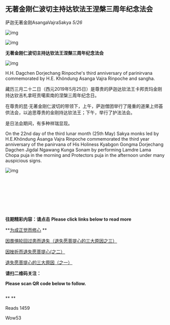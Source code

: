 ## 无著金刚仁波切主持达钦法王涅槃三周年纪念法会

萨迦无著金刚AsangaVajraSakya *5/26*

![img](https://mmbiz.qpic.cn/mmbiz_png/jZ6aUbzt6ISUqicleCicFwlYhIOXpaQP8t1p93icRZ2I8Bt3ceGr0fvwBRaAVGuljTWLrZqugooCEymB5na7cbqjg/640?wx_fmt=png&wxfrom=5&wx_lazy=1&wx_co=1)



![img](https://mmbiz.qpic.cn/mmbiz_png/Ljib4So7yuWg5R1wAFcYUMYyoV2szia1So4bXEcVvQVD4fLGAOuTdVHNOSh46KJfQmBkDJ579NggHjQNDkYcQnicA/640?wx_fmt=png&wxfrom=5&wx_lazy=1&wx_co=1)

**无著金刚仁波切主持达钦法王涅槃三周年纪念法会**

![img](https://mmbiz.qpic.cn/mmbiz_png/Ljib4So7yuWg5R1wAFcYUMYyoV2szia1So4bXEcVvQVD4fLGAOuTdVHNOSh46KJfQmBkDJ579NggHjQNDkYcQnicA/640?wx_fmt=png&wxfrom=5&wx_lazy=1&wx_co=1)

H.H. Dagchen Dorjechang Rinpoche's third anniversary of parinirvana commemorated by H.E. Khöndung Asanga Vajra Rinpoche and sangha.



  藏历三月二十二日（西元2019年5月25日）是尊贵的萨迦达钦法王卡邦贡玛金刚持达钦吉札拿旺贡噶索南的涅槃三周年纪念日。

  在尊贵的昆·无著金刚仁波切的带领下，上午，萨迦僧团举行了隆重的道果上师荟供法会，以追思尊贵的金刚持达钦法王；下午，举行了护法法会。

  是日法会期间，有多种祥瑞显现。



  On the 22nd day of the third lunar month (25th May) Sakya monks led by H.E.Khöndung Asanga Vajra Rinpoche commemorated the third year anniversary of the panirvana of His Holiness Kyabgon Gongma Dorjechang Dagchen Jigdal Ngawang Kunga Sonam by performing Lamdre Lama Chopa puja in the morning and Protectors puja in the afternoon under many auspicious signs.



![img](https://mmbiz.qpic.cn/mmbiz_jpg/jZ6aUbzt6IQgmowp0ALusLTiaKIiaTuibzm4gdsx4BbTGZDZeSmN9HvIu82icHmqia6kUjBQZ9LqiarLLaMuFt8Pr0wA/640?wx_fmt=jpeg&wxfrom=5&wx_lazy=1&wx_co=1)

![img](data:image/gif;base64,iVBORw0KGgoAAAANSUhEUgAAAAEAAAABCAYAAAAfFcSJAAAADUlEQVQImWNgYGBgAAAABQABh6FO1AAAAABJRU5ErkJggg==)![img](data:image/gif;base64,iVBORw0KGgoAAAANSUhEUgAAAAEAAAABCAYAAAAfFcSJAAAADUlEQVQImWNgYGBgAAAABQABh6FO1AAAAABJRU5ErkJggg==)![img](data:image/gif;base64,iVBORw0KGgoAAAANSUhEUgAAAAEAAAABCAYAAAAfFcSJAAAADUlEQVQImWNgYGBgAAAABQABh6FO1AAAAABJRU5ErkJggg==)![img](data:image/gif;base64,iVBORw0KGgoAAAANSUhEUgAAAAEAAAABCAYAAAAfFcSJAAAADUlEQVQImWNgYGBgAAAABQABh6FO1AAAAABJRU5ErkJggg==)![img](data:image/gif;base64,iVBORw0KGgoAAAANSUhEUgAAAAEAAAABCAYAAAAfFcSJAAAADUlEQVQImWNgYGBgAAAABQABh6FO1AAAAABJRU5ErkJggg==)![img](data:image/gif;base64,iVBORw0KGgoAAAANSUhEUgAAAAEAAAABCAYAAAAfFcSJAAAADUlEQVQImWNgYGBgAAAABQABh6FO1AAAAABJRU5ErkJggg==)![img](data:image/gif;base64,iVBORw0KGgoAAAANSUhEUgAAAAEAAAABCAYAAAAfFcSJAAAADUlEQVQImWNgYGBgAAAABQABh6FO1AAAAABJRU5ErkJggg==)![img](data:image/gif;base64,iVBORw0KGgoAAAANSUhEUgAAAAEAAAABCAYAAAAfFcSJAAAADUlEQVQImWNgYGBgAAAABQABh6FO1AAAAABJRU5ErkJggg==)![img](data:image/gif;base64,iVBORw0KGgoAAAANSUhEUgAAAAEAAAABCAYAAAAfFcSJAAAADUlEQVQImWNgYGBgAAAABQABh6FO1AAAAABJRU5ErkJggg==)

![img](data:image/gif;base64,iVBORw0KGgoAAAANSUhEUgAAAAEAAAABCAYAAAAfFcSJAAAADUlEQVQImWNgYGBgAAAABQABh6FO1AAAAABJRU5ErkJggg==)

![img](data:image/gif;base64,iVBORw0KGgoAAAANSUhEUgAAAAEAAAABCAYAAAAfFcSJAAAADUlEQVQImWNgYGBgAAAABQABh6FO1AAAAABJRU5ErkJggg==)![img](data:image/gif;base64,iVBORw0KGgoAAAANSUhEUgAAAAEAAAABCAYAAAAfFcSJAAAADUlEQVQImWNgYGBgAAAABQABh6FO1AAAAABJRU5ErkJggg==)

![img](data:image/gif;base64,iVBORw0KGgoAAAANSUhEUgAAAAEAAAABCAYAAAAfFcSJAAAADUlEQVQImWNgYGBgAAAABQABh6FO1AAAAABJRU5ErkJggg==)

![img](data:image/gif;base64,iVBORw0KGgoAAAANSUhEUgAAAAEAAAABCAYAAAAfFcSJAAAADUlEQVQImWNgYGBgAAAABQABh6FO1AAAAABJRU5ErkJggg==)

![img](data:image/gif;base64,iVBORw0KGgoAAAANSUhEUgAAAAEAAAABCAYAAAAfFcSJAAAADUlEQVQImWNgYGBgAAAABQABh6FO1AAAAABJRU5ErkJggg==)

![img](data:image/gif;base64,iVBORw0KGgoAAAANSUhEUgAAAAEAAAABCAYAAAAfFcSJAAAADUlEQVQImWNgYGBgAAAABQABh6FO1AAAAABJRU5ErkJggg==)

![img](data:image/gif;base64,iVBORw0KGgoAAAANSUhEUgAAAAEAAAABCAYAAAAfFcSJAAAADUlEQVQImWNgYGBgAAAABQABh6FO1AAAAABJRU5ErkJggg==)







**往期精彩内容：请点击** **Please click links below to read more**

**[为成正觉而修心](http://mp.weixin.qq.com/s?__biz=MzU5NTQwNDk5Mw==&mid=2247483983&idx=1&sn=fd8d9d9ffa526bd54bcb93c4b664fd4d&chksm=fe7333e1c904baf73d2e73ad61d102085e1c823f5abcd43d1728827d23c8d2083c6b64ab9d05&scene=21#wechat_redirect)
**

[因畏惧轮回过患而退失（退失愿菩提心的三大原因之三）](http://mp.weixin.qq.com/s?__biz=MzU5NTQwNDk5Mw==&mid=2247483951&idx=1&sn=430a2ce262e9ee555dfd4821c35f41b0&chksm=fe733381c904ba97b944ce7970eddb02512df39a65b28d3a65cde6eaaecb18f9926ce296ad03&scene=21#wechat_redirect)

[因挫折而退失愿菩提心(之二）](http://mp.weixin.qq.com/s?__biz=MzU5NTQwNDk5Mw==&mid=2247483945&idx=1&sn=5a02d556ed3c6d8e4271daa60180c5ff&chksm=fe733387c904ba9180e41e5ab9cb17ac78a916d795dc0a4d69dba308edaef24a987cade1e24c&scene=21#wechat_redirect)

[退失愿菩提心的三大原因（之一）](http://mp.weixin.qq.com/s?__biz=MzU5NTQwNDk5Mw==&mid=2247483848&idx=1&sn=1b9d2559fc521b54f148cd00dfc6597a&chksm=fe733066c904b970753e73ae5d1ced3bb63a21b37e8ed8e7850fd47006f7845345e210eb46b6&scene=21#wechat_redirect)



**请扫二维码关注：**

**Please scan QR code below to follow.**

![img](data:image/gif;base64,iVBORw0KGgoAAAANSUhEUgAAAAEAAAABCAYAAAAfFcSJAAAADUlEQVQImWNgYGBgAAAABQABh6FO1AAAAABJRU5ErkJggg==)





**
**







Reads 1459

Wow53